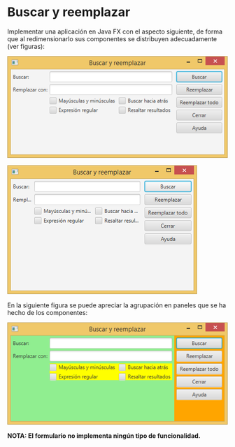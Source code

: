 # Buscar y reemplazar

Implementar una aplicación en Java FX con el aspecto siguiente, de forma que al redimensionarlo sus componentes se distribuyen adecuadamente (ver figuras):

![](https://github.com/Ayoamaro/BuscaReemplaza/blob/main/docs/images/interfaz1.png?raw=true)

![](https://github.com/Ayoamaro/BuscaReemplaza/blob/main/docs/images/interfaz2.png?raw=true)

En la siguiente figura se puede apreciar la agrupación en paneles que se ha hecho de los componentes:

![](https://github.com/Ayoamaro/BuscaReemplaza/blob/main/docs/images/interfaz3.png?raw=true)

**NOTA: El formulario no implementa ningún tipo de funcionalidad.**
